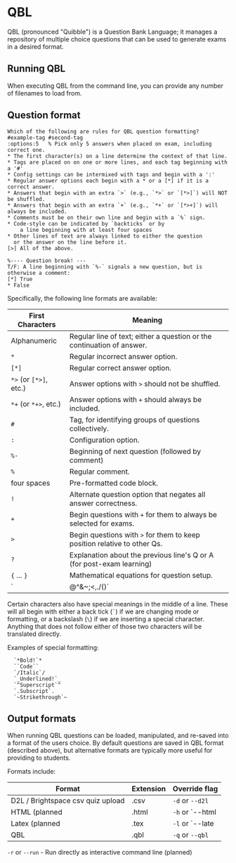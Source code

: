 # QBL

QBL (pronounced "Quibble") is a Question Bank Language; it manages a repository of multiple
choice questions that can be used to generate exams in a desired format.

## Running QBL

When executing QBL from the command line, you can provide any number of filenames to load
from.  

## Question format

```
Which of the following are rules for QBL question formatting?
#example-tag #second-tag
:options:5   % Pick only 5 answers when placed on exam, including correct one.
* The first character(s) on a line determine the context of that line.
* Tags are placed on on one or more lines, and each tag beginning with a '#'
* Config settings can be intermixed with tags and begin with a ':'
* Regular answer options each begin with a * or a [*] if it is a correct answer.
* Answers that begin with an extra `>` (e.g., `*>` or `[*>]`) will NOT be shuffled.
* Answers that begin with an extra `+` (e.g., `*+` or `[*>+]`) will always be included.
* Comments must be on their own line and begin with a `%` sign.
* Code-style can be indicated by `backticks` or by
    a line beginning with at least four spaces
* Other lines of text are always linked to either the question
  or the answer on the line before it.
[>] All of the above.

%---- Question break! --- 
T/F: A line beginning with `%-` signals a new question, but is otherwise a comment:
[*] True
* False
```

Specifically, the following line formats are available:

| First Characters | Meaning |
| ---------------- | ------- |
| Alphanumeric     | Regular line of text; either a question or the continuation of answer. |
| `*`              | Regular incorrect answer option. |
| `[*]`            | Regular correct answer option. |
| `*>` (or `[*>]`, etc.) | Answer options with `>` should not be shuffled. |
| `*+` (or `*+>`, etc.)  | Answer options with `+` should always be included. |
| `#`              | Tag, for identifying groups of questions collectively. |
| `:`              | Configuration option. |
| `%-`             | Beginning of next question (followed by comment) |
| `% `             | Regular comment. |
| four spaces      | Pre-formatted code block. |
| `!`              | Alternate question option that negates all answer correctness. |
| `+`              | Begin questions with `+` for them to always be selected for exams. |
| `>`              | Begin questions with `>` for them to keep position relative to other Qs. |
| `?`              | Explanation about the previous line's Q or A (for post-exam learning) |
| `{` ... `}`      | Mathematical equations for question setup. |
| `|@^&~;<,./()`   | Not yet used. |

Certain characters also have special meanings in the middle of a line.
These will all begin with either a back tick (`` ` ``) if we are changing mode or
formatting, or a backslash (`` \ ``) if we are inserting a special character.
Anything that does not follow either of those two characters will be translated
directly.

Examples of special formatting:

```
  `*Bold!`*
  ``Code``
  `/Italic`/
  `_Underlined!`_
  `^Superscript`^
  `.Subscript`.
  `~Strikethrough`~
```

## Output formats

When running QBL questions can be loaded, manipulated, and re-saved into a format of the users
choice.  By default questions are saved in QBL format (described above), but alternative
formats are typically more useful for providing to students.

Formats include:

| Format | Extension | Override flag |
| ------ | --------- | ------------- |
| D2L / Brightspace csv quiz upload | .csv |  `-d` or `--d2l` |
| HTML (planned | .html |  `-h` or `--html |
| Latex (planned | .tex |  `-l` or `--late |
| QBL | .qbl |  `-q` or `--qbl` |


`-r` or `--run` - Run directly as interactive command line (planned)

